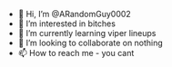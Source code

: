 - 👋 Hi, I’m @ARandomGuy0002
- 👀 I’m interested in bitches
- 🌱 I’m currently learning viper lineups
- 💞️ I’m looking to collaborate on nothing
- 📫 How to reach me - you cant

<!---
ARandomGuy0002/ARandomGuy0002 is a ✨ special ✨ repository because its `README.md` (this file) appears on your GitHub profile.
You can click the Preview link to take a look at your changes.
--->
